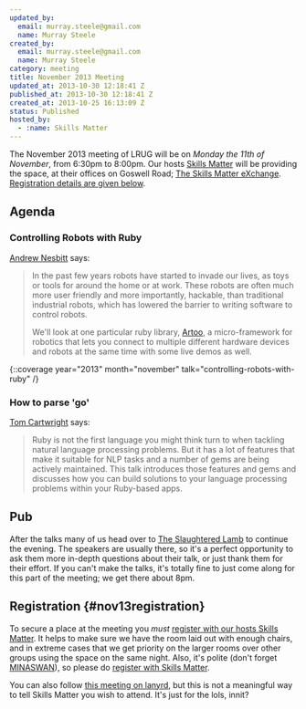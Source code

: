 ```yaml
---
updated_by:
  email: murray.steele@gmail.com
  name: Murray Steele
created_by:
  email: murray.steele@gmail.com
  name: Murray Steele
category: meeting
title: November 2013 Meeting
updated_at: 2013-10-30 12:18:41 Z
published_at: 2013-10-30 12:18:41 Z
created_at: 2013-10-25 16:13:09 Z
status: Published
hosted_by:
  - :name: Skills Matter
---
```


The November 2013 meeting of LRUG will be on *Monday the 11th of November*, from 6:30pm to 8:00pm.  Our hosts [Skills Matter](http://skillsmatter.com/) will be providing the space, at their offices on Goswell Road; [The Skills Matter eXchange](http://skillsmatter.com/location-details/design-architecture/484/96).  <a href="#nov13registration">Registration details are given below</a>.

## Agenda

### Controlling Robots with Ruby

[Andrew Nesbitt](http://nesbitt.io/) says:

> In the past few years robots have started to invade our lives, as
> toys or tools for around the home or at work. These robots are
> often much more user friendly and more importantly, hackable, than
> traditional industrial robots, which has lowered the barrier to
> writing software to control robots.
>
> We'll look at one particular ruby library, [Artoo](http://artoo.io/), a micro-framework
> for robotics that lets you connect to multiple different hardware
> devices and robots at the same time with some live demos as well.

{::coverage year="2013" month="november" talk="controlling-robots-with-ruby" /}

### How to parse 'go'

[Tom Cartwright](http://www.tomcartwright.net/) says:

> Ruby is not the first language you might think turn
> to when tackling natural language processing problems.
> But it has a lot of features that make it suitable
> for NLP tasks and a number of gems are being actively
> maintained. This talk introduces those features and gems
> and discusses how you can build solutions to your
> language processing problems within your Ruby-based apps.

## Pub

After the talks many of us head over to [The Slaughtered Lamb](http://www.theslaughteredlambpub.com/) to continue the evening.  The speakers are usually there, so it's a perfect opportunity to ask them more in-depth questions about their talk, or just thank them for their effort.  If you can't make the talks, it's totally fine to just come along for this part of the meeting; we get there about 8pm.

## Registration {#nov13registration}

To secure a place at the meeting you *must* [register with our hosts Skills Matter](http://skillsmatter.com/event-details/home/november-lrug-meeting).  It helps to make sure we have the room laid out with enough chairs, and in extreme cases that we get priority on the larger rooms over other groups using the space on the same night.  Also, it's polite (don't forget [MINASWAN](http://oreilly.com/ruby/excerpts/ruby-learning-rails/ruby-glossary.html#I_indexterm_d1e32036)), so please do [register with Skills Matter](http://skillsmatter.com/event-details/home/november-lrug-meeting).

You can also follow [this meeting on lanyrd](http://lanyrd.com/2013/lrug-november/), but this is not a meaningful way to tell Skills Matter you wish to attend.  It's just for the lols, innit?
